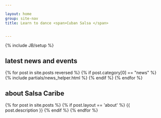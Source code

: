 ```yaml
---

layout: home
group: site-nav
title: Learn to dance <span>Cuban Salsa </span>


---
```

{% include JB/setup %}

<section class="section featured">
  <h2>latest news and events</h2>
  {% for post in site.posts  reversed  %}
    {% if post.category[0] == "news" %}
      {% include partials/news_helper.html %}
    {% endif %}
  {% endfor %}
</section>

<section class="section about">

<h2>about Salsa Caribe</h2>

{% for post in site.posts %}
  {% if post.layout == 'about' %}
    {{ post.description }}
  {% endif %}
{% endfor %}
</section>
